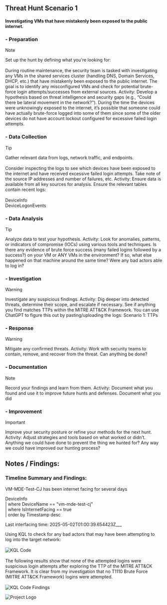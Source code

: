 ## Threat Hunt Scenario 1
#### Investigating VMs that have mistakenly been exposed to the public internet.

### - Preparation
> [!NOTE]
> Set up the hunt by defining what you're looking for:<BR><BR>
During routine maintenance, the security team is tasked with investigating any VMs in the shared services cluster (handling DNS, Domain Services, DHCP, etc.) that have mistakenly been exposed to the public internet. The goal is to identify any misconfigured VMs and check for potential brute-force login attempts/successes from external sources.
Activity: Develop a hypothesis based on threat intelligence and security gaps (e.g., “Could there be lateral movement in the network?”).
During the time the devices were unknowingly exposed to the internet, it’s possible that someone could have actually brute-force logged into some of them since some of the older devices do not have account lockout configured for excessive failed login attempts.
### - Data Collection
> [!TIP]
> Gather relevant data from logs, network traffic, and endpoints.<BR><BR>
Consider inspecting the logs to see which devices have been exposed to the internet and have received excessive failed login attempts. Take note of the source IP addresses and number of failures, etc.
Activity: Ensure data is available from all key sources for analysis.
Ensure the relevant tables contain recent logs:<br><br>
DeviceInfo<br>
DeviceLogonEvents
### - Data Analysis
> [!TIP]
> Analyze data to test your hypothesis.
Activity: Look for anomalies, patterns, or indicators of compromise (IOCs) using various tools and techniques.
Is there any evidence of brute force success (many failed logins followed by a success?) on your VM or ANY VMs in the environment?
If so, what else happened on that machine around the same time? Were any bad actors able to log in?
### - Investigation
> [!WARNING]
> Investigate any suspicious findings.
Activity: Dig deeper into detected threats, determine their scope, and escalate if necessary. See if anything you find matches TTPs within the MITRE ATT&CK Framework.
You can use ChatGPT to figure this out by pasting/uploading the logs: Scenario 1: TTPs
### - Response
> [!WARNING]
> Mitigate any confirmed threats.
Activity: Work with security teams to contain, remove, and recover from the threat.
Can anything be done?
### - Documentation
> [!NOTE]
> Record your findings and learn from them.
Activity: Document what you found and use it to improve future hunts and defenses.
Document what you did
### - Improvement
> [!IMPORTANT]
> Improve your security posture or refine your methods for the next hunt. 
Activity: Adjust strategies and tools based on what worked or didn’t.
Anything we could have done to prevent the thing we hunted for? Any way we could have improved our hunting process?

## Notes / Findings:

### Timeline Summary and Findings:

VM-MDE-Test-CJ has been internet facing for several days

DeviceInfo<BR>
| where DeviceName == "vm-mde-test-cj"<BR>
| where IsInternetFacing == true<BR>
| order by Timestamp desc<BR>

Last interfacing time: 2025-05-02T01:00:39.654423Z___

Using KQL to check for any bad actors that may have been attempting to log into the target network:<BR><BR>
![KQL Code](https://github.com/user-attachments/assets/119f2014-ba96-4bc0-b010-4cae58452298)<BR><BR>
The following results show that none of the attempted logins were suspicious login attempts after exploring the TTP of the MITRE ATT&CK Framework. It is clear from my investigation that no T1110 Brute Force (MITRE ATT&CK Framework) logins were attempted.<BR><BR>
![KQL Code Findings](https://github.com/user-attachments/assets/f500c383-c0a5-4113-a0e0-02ff01d4279c)

![Project Logo](https://github.com/user-attachments/assets/4945b2bc-4737-4a33-a5bc-b1b23d7c2a86)
